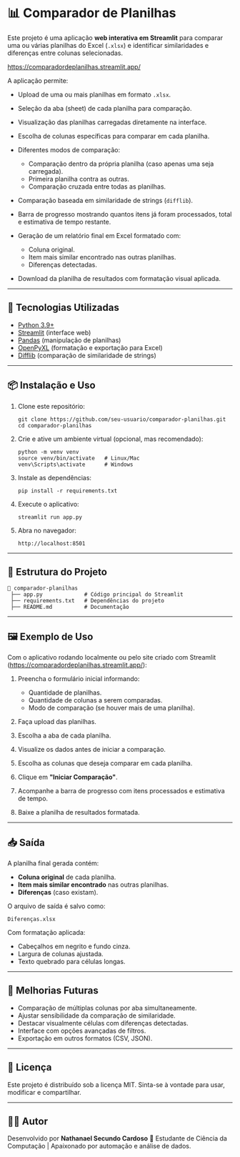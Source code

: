 # 📊 Comparador de Planilhas

Este projeto é uma aplicação **web interativa em Streamlit** para comparar uma ou várias planilhas do Excel (`.xlsx`) e identificar similaridades e diferenças entre colunas selecionadas.

https://comparadordeplanilhas.streamlit.app/

A aplicação permite:

* Upload de uma ou mais planilhas em formato `.xlsx`.
* Seleção da aba (sheet) de cada planilha para comparação.
* Visualização das planilhas carregadas diretamente na interface.
* Escolha de colunas específicas para comparar em cada planilha.
* Diferentes modos de comparação:

  * Comparação dentro da própria planilha (caso apenas uma seja carregada).
  * Primeira planilha contra as outras.
  * Comparação cruzada entre todas as planilhas.
* Comparação baseada em similaridade de strings (`difflib`).
* Barra de progresso mostrando quantos itens já foram processados, total e estimativa de tempo restante.
* Geração de um relatório final em Excel formatado com:

  * Coluna original.
  * Item mais similar encontrado nas outras planilhas.
  * Diferenças detectadas.
* Download da planilha de resultados com formatação visual aplicada.

---

## 🚀 Tecnologias Utilizadas

* [Python 3.9+](https://www.python.org/)
* [Streamlit](https://streamlit.io/) (interface web)
* [Pandas](https://pandas.pydata.org/) (manipulação de planilhas)
* [OpenPyXL](https://openpyxl.readthedocs.io/) (formatação e exportação para Excel)
* [Difflib](https://docs.python.org/3/library/difflib.html) (comparação de similaridade de strings)

---

## 📦 Instalação e Uso

1. Clone este repositório:

   ```
   git clone https://github.com/seu-usuario/comparador-planilhas.git
   cd comparador-planilhas
   ```

2. Crie e ative um ambiente virtual (opcional, mas recomendado):

   ```
   python -m venv venv
   source venv/bin/activate   # Linux/Mac
   venv\Scripts\activate      # Windows
   ```

3. Instale as dependências:

   ```
   pip install -r requirements.txt
   ```

4. Execute o aplicativo:

   ```
   streamlit run app.py
   ```

5. Abra no navegador:

   ```
   http://localhost:8501
   ```

---

## 📁 Estrutura do Projeto

```
📂 comparador-planilhas
 ├── app.py             # Código principal do Streamlit
 ├── requirements.txt   # Dependências do projeto
 ├── README.md          # Documentação
```

---

## 🖼️ Exemplo de Uso

Com o aplicativo rodando localmente ou pelo site criado com Streamlit (https://comparadordeplanilhas.streamlit.app/):

1. Preencha o formulário inicial informando:

   * Quantidade de planilhas.
   * Quantidade de colunas a serem comparadas.
   * Modo de comparação (se houver mais de uma planilha).
2. Faça upload das planilhas.
3. Escolha a aba de cada planilha.
4. Visualize os dados antes de iniciar a comparação.
5. Escolha as colunas que deseja comparar em cada planilha.
6. Clique em **"Iniciar Comparação"**.
7. Acompanhe a barra de progresso com itens processados e estimativa de tempo.
8. Baixe a planilha de resultados formatada.

---

## 📥 Saída

A planilha final gerada contém:

* **Coluna original** de cada planilha.
* **Item mais similar encontrado** nas outras planilhas.
* **Diferenças** (caso existam).

O arquivo de saída é salvo como:

```
Diferenças.xlsx
```

Com formatação aplicada:

* Cabeçalhos em negrito e fundo cinza.
* Largura de colunas ajustada.
* Texto quebrado para células longas.

---

## 📌 Melhorias Futuras

* Comparação de múltiplas colunas por aba simultaneamente.
* Ajustar sensibilidade da comparação de similaridade.
* Destacar visualmente células com diferenças detectadas.
* Interface com opções avançadas de filtros.
* Exportação em outros formatos (CSV, JSON).

---

## 📝 Licença

Este projeto é distribuído sob a licença MIT.
Sinta-se à vontade para usar, modificar e compartilhar.

---

## 👨‍💻 Autor

Desenvolvido por **Nathanael Secundo Cardoso** 🎯
Estudante de Ciência da Computação | Apaixonado por automação e análise de dados.
